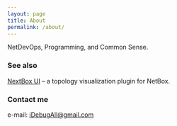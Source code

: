 ```yaml
---
layout: page
title: About
permalink: /about/
---
```


NetDevOps, Programming, and Common Sense.

### See also

[NextBox UI](https://github.com/iDebugAll/nextbox-ui-plugin) – a topology visualization plugin for NetBox.

### Contact me

e-mail: [iDebugAll@gmail.com](mailto:idebugall@gmail.com)
<br/><br/><br/><br/><br/>
